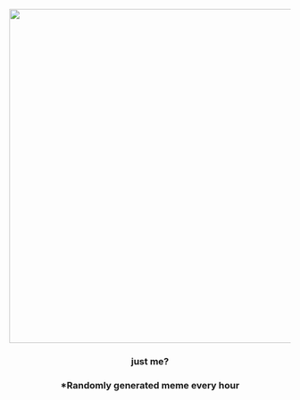<p align="center">
        <img src="https://i.redd.it/lff3xjp4ujw81.jpg" width="600" height="600">
        </p>
        <h3 align="center">just me?</h3>
        <h3 align="center">*Randomly generated meme every hour</h3>
    